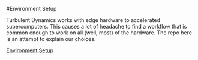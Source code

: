 #Environment Setup

Turbulent Dynamics works with edge hardware to accelerated supercomputers. This causes a lot of headache to find a workflow that is common enough to work on all (well, most) of the hardware.  The repo here is an attempt to explain our choices.

[Environment Setup](https://github.com/edEnvSetup)
